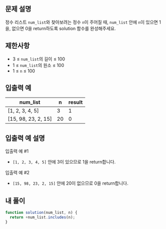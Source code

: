 ## 문제 설명

정수 리스트 `num_list`와 찾아보려는 정수 `n`이 주어질 때, `num_list` 안에 `n`이 있으면 1을, 없으면 0을 return하도록 solution 함수를 완성해주세요.

## 제한사항

- 3 ≤ `num_list`의 길이 ≤ 100
- 1 ≤ `num_list`의 원소 ≤ 100
- 1 ≤ `n` ≤ 100

## 입출력 예

| num_list            | n   | result |
| ------------------- | --- | ------ |
| [1, 2, 3, 4, 5]     | 3   | 1      |
| [15, 98, 23, 2, 15] | 20  | 0      |

## 입출력 예 설명

입출력 예 #1

- `[1, 2, 3, 4, 5]` 안에 3이 있으므로 1을 return합니다.

입출력 예 #2

- `[15, 98, 23, 2, 15]` 안에 20이 없으므로 0을 return합니다.

## 내 풀이

```js
function solution(num_list, n) {
  return +num_list.includes(n);
}
```
